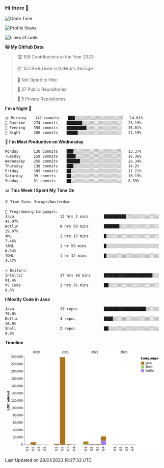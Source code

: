 ### Hi there 👋


<!--START_SECTION:waka-->
![Code Time](http://img.shields.io/badge/Code%20Time-2%2C948%20hrs%2015%20mins-blue)

![Profile Views](http://img.shields.io/badge/Profile%20Views-4-blue)

![Lines of code](https://img.shields.io/badge/From%20Hello%20World%20I%27ve%20Written-283%20Thousand%20lines%20of%20code-blue)

**🐱 My GitHub Data** 

> 🏆 109 Contributions in the Year 2023
 > 
> 📦 152.9 kB Used in GitHub's Storage 
 > 
> 🚫 Not Opted to Hire
 > 
> 📜 27 Public Repositories 
 > 
> 🔑 5 Private Repositories  
 > 
**I'm a Night 🦉** 

```text
🌞 Morning    142 commits    ███░░░░░░░░░░░░░░░░░░░░░░   14.61% 
🌆 Daytime    274 commits    ███████░░░░░░░░░░░░░░░░░░   28.19% 
🌃 Evening    350 commits    █████████░░░░░░░░░░░░░░░░   36.01% 
🌙 Night      206 commits    █████░░░░░░░░░░░░░░░░░░░░   21.19%

```
📅 **I'm Most Productive on Wednesday** 

```text
Monday       130 commits    ███░░░░░░░░░░░░░░░░░░░░░░   13.37% 
Tuesday      159 commits    ████░░░░░░░░░░░░░░░░░░░░░   16.36% 
Wednesday    256 commits    ██████░░░░░░░░░░░░░░░░░░░   26.34% 
Thursday     138 commits    ███░░░░░░░░░░░░░░░░░░░░░░   14.2% 
Friday       109 commits    ██░░░░░░░░░░░░░░░░░░░░░░░   11.21% 
Saturday     99 commits     ██░░░░░░░░░░░░░░░░░░░░░░░   10.19% 
Sunday       81 commits     ██░░░░░░░░░░░░░░░░░░░░░░░   8.33%

```


📊 **This Week I Spent My Time On** 

```text
⌚︎ Time Zone: Europe/Amsterdam

💬 Programming Languages: 
Java                     13 hrs 3 mins       ██████████░░░░░░░░░░░░░░░   42.97% 
Kotlin                   8 hrs 50 mins       ███████░░░░░░░░░░░░░░░░░░   29.07% 
XML                      2 hrs 15 mins       █░░░░░░░░░░░░░░░░░░░░░░░░   7.46% 
YAML                     1 hr 59 mins        █░░░░░░░░░░░░░░░░░░░░░░░░   6.54% 
TOML                     1 hr 17 mins        █░░░░░░░░░░░░░░░░░░░░░░░░   4.27%

🔥 Editors: 
IntelliJ                 27 hrs 46 mins      ██████████████████████░░░   91.4% 
VS Code                  2 hrs 36 mins       ██░░░░░░░░░░░░░░░░░░░░░░░   8.6%

```

**I Mostly Code in Java** 

```text
Java                     19 repos            ███████████████████░░░░░░   76.0% 
Kotlin                   4 repos             ████░░░░░░░░░░░░░░░░░░░░░   16.0% 
Shell                    2 repos             ██░░░░░░░░░░░░░░░░░░░░░░░   8.0%

```


**Timeline**

![Chart not found](https://raw.githubusercontent.com/powercasgamer/powercasgamer/master/charts/bar_graph.png) 


 Last Updated on 28/01/2023 18:27:33 UTC
<!--END_SECTION:waka-->

